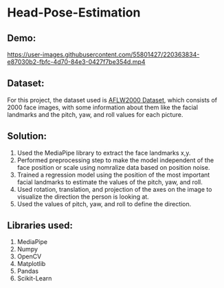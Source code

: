 # Head-Pose-Estimation

## Demo:
https://user-images.githubusercontent.com/55801427/220363834-e87030b2-fbfc-4d70-84e3-0427f7be354d.mp4



## Dataset:  
For this project, the dataset used is <a href=http://www.cbsr.ia.ac.cn/users/xiangyuzhu/projects/3DDFA/Database/AFLW2000-3D.zip>AFLW2000 Dataset</a>, which consists of 2000 face images, with some information about them like the facial landmarks and the pitch, yaw, and roll values for each picture.

## Solution:
1. Used the MediaPipe library to extract the face landmarks x,y.
2. Performed preprocessing step to make the model independent of the face position or scale using nomralize data based on position noise.
3. Trained a regression model using the position of the most important facial landmarks to estimate the values of the pitch, yaw, and roll.
4. Used rotation, translation, and projection of the axes on the image to visualize the direction the person is looking at.
5. Used the values of pitch, yaw, and roll to define the direction.  


## Libraries used:
1. MediaPipe
2. Numpy
3. OpenCV
4. Matplotlib
5. Pandas
6. Scikit-Learn
